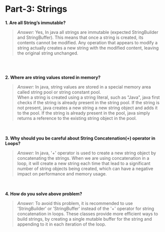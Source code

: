 # Part-3: Strings

**1. Are all String’s immutable?**
> *Answer:* Yes, In java all strings are immutable (expected StringBuilder and StringBuffer). This means that once a string is created, its contents cannot be modified. Any operation that appears to modify a string actually creates a new string with the modified content, leaving the original string unchanged.

<br> <br>

**2. Where are string values stored in memory?**
> *Answer:* In java, string values are stored in a special memory area called string pool or string constant pool. <br>
> When a string is created using a string literal, such as "Java", java first checks if the string is already present in the string pool. If the string is not present, java creates a new string a new string object and adds it to the pool. If the string is already present in the pool, java simply returns a reference to the existing string object in the pool.

<br> <br>
**3. Why should you be careful about String Concatenation(+) operator in Loops?**
> *Answer:* In java, '+' operator is used to create a new string object by concatenating the strings. When we are using concatenation in a loop, it will create a new string each time that lead to a significant number of string objects being created, which can have a negative impact on performance and memory usage.

<br> <br>
**4. How do you solve above problem?**
> *Answer:* To avoid this problem, it is recommended to use 'StringBuilder' or 'StringBuffer' instead of the '+' operator for string concatenation in loops. These classes provide more efficient ways to build strings, by creating a single mutable buffer for the string and appending to it in each iteration of the loop. 

<br> <br>
